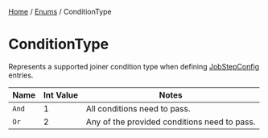 [Home](/README.md) / [Enums](/docs/enums/README.md) / ConditionType

# ConditionType
Represents a supported joiner condition type when defining [JobStepConfig](/docs/configuration/JobStepConfig.md) entries.

| Name | Int Value | Notes |
| --- | --- | --- |
| `And` | 1 | All conditions need to pass. |
| `Or` | 2 | Any of the provided conditions need to pass. |